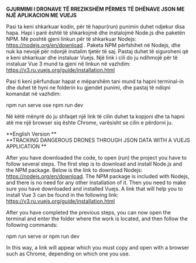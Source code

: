 **GJURMIMI I DRONAVE TË RREZIKSHËM PËRMES TË DHËNAVE JSON ME NJË APLIKACION ME VUEJS**

Pasi ta keni shkarkuar kodin, për të hapur(run) punimin duhet ndjekur disa hapa.
Hapi i parë është të shkarkojmë dhe instalojmë Node.js dhe paketën NPM. Më poshtë gjeni linkun për të shkarkuar Nodejs: https://nodejs.org/en/download . Paketa NPM përfshihet në Nodejs, dhe nuk ka nevojë për ndonjë instalim tjetër të saj. Pastaj duhet të siguroheni që e keni shkarkuar dhe instaluar Vuejs. Një link i cili do ju ndihmojë për të instaluar Vue 3 mund ta gjeni në linkun në vazhdim: https://v3.ru.vuejs.org/guide/installation.html

Pasi ti keni përfunduar hapat e mëparshëm tani mund ta hapni terminal-in dhe duhet të hyni ne folderin ku gjendet punimi, dhe pastaj të ndiqni komandat në vazhdim:

npm run serve ose npm run dev

Në këtë mënyrë do ju shfaqet një link të cilin duhet ta kopjoni dhe ta hapni atë me një browser siq ështe Chrome, varësisht se cilin e përdorni ju.


**English Version
**    
**TRACKING DANGEROUS DRONES THROUGH JSON DATA WITH A VUEJS APPLICATION
**

After you have downloaded the code, to open (run) the project you have to follow several steps.
The first step is to download and install Node.js and the NPM package. Below is the link to download Nodejs: https://nodejs.org/en/download. The NPM package is included with Nodejs, and there is no need for any other installation of it. Then you need to make sure you have downloaded and installed Vuejs. A link that will help you to install Vue 3 can be found in the following link: https://v3.ru.vuejs.org/guide/installation.html

After you have completed the previous steps, you can now open the terminal and enter the folder where the work is located, and then follow the following commands:

npm run serve or npm run dev

In this way, a link will appear which you must copy and open with a browser such as Chrome, depending on which one you use.
